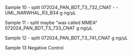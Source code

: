 Sample 10 - split
072024_PAN_BDT_T3_732_CNAT - - UML_NARWHAL_R3_B34
g
ng/μL

Sample 11 - split maybe "was called MMEA"
072024_PAN_BDT_T3_733_CNAT
g
ng/μL

Sample 12 - split
072024_PAN_BDT_T3_741_CNAT
g
ng/μL

Sample 13 
Negative Control